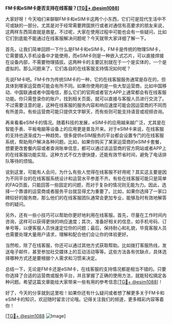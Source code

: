 **FM卡和eSIM卡是否支持在线客服？[[TG💪+ @esim1088](https://t.me/s/esim1088)]**

大家好呀！今天咱们来聊聊FM卡和eSIM卡这两个小东西，它们可是现代生活中不可或缺的一部分。尤其是对于经常需要跨国旅行或者对通信有高要求的朋友来说，这两样东西简直就是救星。不过呢，大家在使用过程中可能也会有一些疑问，比如它们到底能不能通过在线客服解决问题呢？今天就带大家详细了解一下。

首先，让我们简单回顾一下什么是FM卡和eSIM卡。FM卡是传统的物理SIM卡，它需要插入手机设备中才能使用，而eSIM卡则是一种嵌入式芯片，可以直接焊接在设备内部，不需要物理插拔。这两种卡的主要区别就在于一个是实体的，一个是虚拟的。那么问题来了，它们各自的在线客服支持情况如何呢？

先说FM卡吧。FM卡作为传统SIM卡的一种，它的在线客服服务通常是存在的，但具体到哪家运营商可能会有所不同。如果你使用的是一些大型运营商，比如中国移动、中国联通或者中国电信，那么它们的官网或者官方APP上通常都会有在线客服功能。你只需登录你的账户，找到相关页面，就可以直接与客服人员进行交流了。不过需要注意的是，这种在线客服的服务内容和响应速度可能会因运营商的不同而有所差异。有些运营商可能只提供文字聊天，而有些则可能支持语音或视频咨询。

再来看看eSIM卡的情况。随着科技的发展，eSIM卡的应用越来越广泛，尤其是在智能手表、平板电脑等设备上的应用更是普及开来。对于eSIM卡来说，在线客服的支持也逐渐成为一种趋势。很多提供eSIM服务的平台都会设置专门的在线客服系统，帮助用户解决各种问题。比如，如果你购买了某家运营商的eSIM卡套餐，想要更改套餐内容或者查询账单信息，都可以通过该运营商的官方网站或者APP上的在线客服功能实现。这种方式不仅方便快捷，还能有效节省时间，避免了电话排队等待的烦恼。

说到这里，可能有人会问，为什么有些人觉得在线客服不好用呢？其实这主要是因为不同平台的在线客服系统设计和运营水平参差不齐。有些在线客服可能只是简单的FAQ页面，只能回答一些固定的问题，而对于复杂的情况则无能为力。因此，选择一个靠谱的运营商或者服务平台就显得尤为重要了。比如，如果你选择了一家口碑较好的服务商，那么他们的在线客服团队通常会更加专业，能够及时有效地解答你的疑问。

另外，还有一些小技巧可以帮助你更好地利用在线客服。首先，尽量在工作时间内咨询，这样可以获得更快的响应速度；其次，准备好相关的信息，如手机号码、订单号等，以便客服人员快速定位你的问题；最后，保持耐心和礼貌，毕竟客服人员也需要处理大量用户请求，理解和配合他们会让你的体验更好。

当然啦，除了在线客服，你还可以通过其他方式获取帮助。比如拨打客服热线，发送电子邮件，甚至参加社交媒体上的互动活动等等。这些方法各有优缺点，具体选择哪种方式还是要根据个人需求和习惯来决定。

总结一下，无论是FM卡还是eSIM卡，在线客服的支持情况都是相当不错的。只要你选择了合适的运营商或服务平台，并且掌握了正确的使用方法，就能轻松搞定各种问题。希望这篇文章能给大家带来一些有用的参考信息[[TG💪+ @esim1088](https://t.me/s/esim1088)]！

好了，今天的分享就到这里啦！如果你还有什么疑问或者想了解更多关于FM卡和eSIM卡的知识，欢迎随时留言讨论哦。记得关注我们的频道，更多精彩内容等着你！

[[TG💪+ @esim1088](https://t.me/s/esim1088) ![Image](https://i.postimg.cc/4NQfJmqS/Snipaste-2025-05-13-00-14-12.png)]